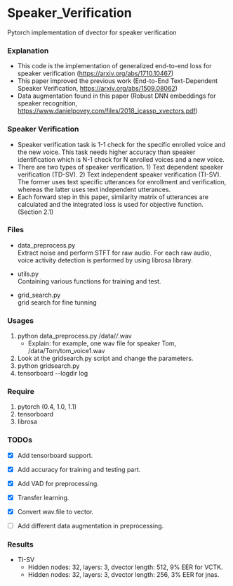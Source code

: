 # Speaker_Verification
Pytorch implementation of dvector for speaker verification

### Explanation
- This code is the implementation of generalized end-to-end loss for speaker verification (https://arxiv.org/abs/1710.10467)
- This paper improved the previous work (End-to-End Text-Dependent Speaker Verification, https://arxiv.org/abs/1509.08062)
- Data augmentation found in this paper (Robust DNN embeddings for speaker recognition, https://www.danielpovey.com/files/2018_icassp_xvectors.pdf)

### Speaker Verification
- Speaker verification task is 1-1 check for the specific enrolled voice and the new voice. This task needs higher accuracy than speaker identification which is N-1 check for N enrolled voices and a new voice. 
- There are two types of speaker verification. 1) Text dependent speaker verification (TD-SV). 2) Text independent speaker verification (TI-SV). The former uses text specific utterances for enrollment and verification, whereas the latter uses text independent utterances.
- Each forward step in this paper, similarity matrix of utterances are calculated and the integrated loss is used for objective function. (Section 2.1)


### Files
- data_preprocess.py  
Extract noise and perform STFT for raw audio. For each raw audio, voice activity detection is performed by using librosa library.

- utils.py   
Containing various functions for training and test.  

- grid_search.py  
grid search for fine tunning

### Usages
1. python data_preprocess.py /data/*/*.wav
   - Explain: for example, one wav file for speaker Tom, /data/Tom/tom_voice1.wav
2. Look at the gridsearch.py script and change the parameters.
3. python gridsearch.py
4. tensorboard --logdir log

### Require
1. pytorch (0.4, 1.0, 1.1)
2. tensorboard
3. librosa

### TODOs
- [x] Add tensorboard support.
- [x] Add accuracy for training and testing part.
- [x] Add VAD for preprocessing.
- [x] Transfer learning.
- [x] Convert wav.file to vector.
- [ ] Add different data augmentation in preprocessing.


### Results
- TI-SV
   - Hidden nodes: 32, layers: 3, dvector length: 512, 9% EER for VCTK.
   - Hidden nodes: 32, layers: 3, dvector length: 256, 3% EER for jnas.

